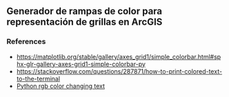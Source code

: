 ## Generador de rampas de color para representación de grillas en ArcGIS



### References

* https://matplotlib.org/stable/gallery/axes_grid1/simple_colorbar.html#sphx-glr-gallery-axes-grid1-simple-colorbar-py
* https://stackoverflow.com/questions/287871/how-to-print-colored-text-to-the-terminal
* [Python rgb color changing text](https://www.codegrepper.com/code-examples/python/python+rgb+color+changing+text)